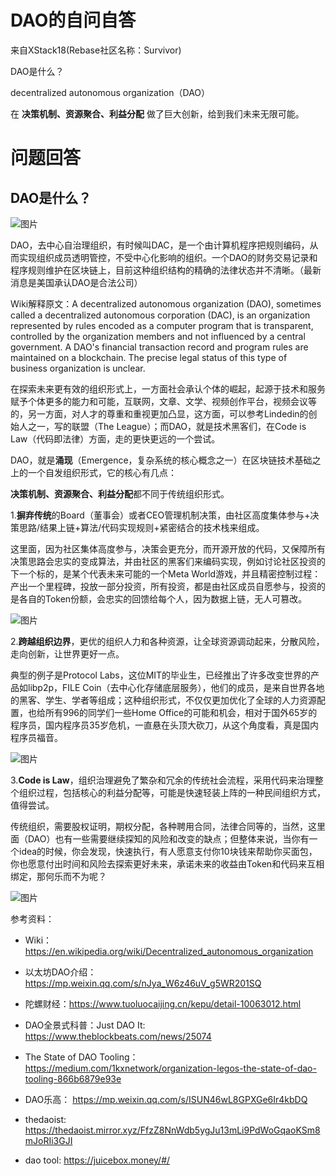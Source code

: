 # DAO的自问自答

来自XStack18(Rebase社区名称：Survivor)

DAO是什么？

decentralized autonomous organization（DAO）

在 **决策机制、资源聚合、利益分配**  做了巨大创新，给到我们未来无限可能。

# 问题回答

## DAO是什么？

![图片](https://mmbiz.qpic.cn/mmbiz_png/hQOcLbSk4VZUnxOaibgSzIVsDhsnjBQ9qS7gcHT1iccYrxibwU81H6iazHhTXu0G8fsQflicLLvNnpxPD5owptwCPcA/640?wx_fmt=png&tp=webp&wxfrom=5&wx_lazy=1&wx_co=1)

DAO，去中心自治理组织，有时候叫DAC，是一个由计算机程序把规则编码，从而实现组织成员透明管控，不受中心化影响的组织。一个DAO的财务交易记录和程序规则维护在区块链上，目前这种组织结构的精确的法律状态并不清晰。（最新消息是美国承认DAO是合法公司）

Wiki解释原文：A decentralized autonomous organization (DAO), sometimes called a decentralized autonomous corporation (DAC), is an organization represented by rules encoded as a computer program that is transparent, controlled by the organization members and not influenced by a central government. A DAO's financial transaction record and program rules are maintained on a blockchain. The precise legal status of this type of business organization is unclear.

在探索未来更有效的组织形式上，一方面社会承认个体的崛起，起源于技术和服务赋予个体更多的能力和可能，互联网，文章、文学、视频创作平台，视频会议等的，另一方面，对人才的尊重和重视更加凸显，这方面，可以参考Lindedin的创始人之一，写的联盟（The League）；而DAO，就是技术黑客们，在Code is Law（代码即法律）方面，走的更快更远的一个尝试。

DAO，就是**涌现**（Emergence，复杂系统的核心概念之一）在区块链技术基础之上的一个自发组织形式，它的核心有几点：

**决策机制、资源聚合、利益分配**都不同于传统组织形式。

1.**摒弃传统**的Board（董事会）或者CEO管理机制决策，由社区高度集体参与+决策思路/结果上链+算法/代码实现规则+紧密结合的技术栈来组成。

这里面，因为社区集体高度参与，决策会更充分，而开源开放的代码，又保障所有决策思路会忠实的变成算法，并由社区的黑客们来编码实现，例如讨论社区投资的下一个标的，是某个代表未来可能的一个Meta World游戏，并且精密控制过程：产出一个里程碑，投放一部分投资，所有投资，都是由社区成员自愿参与，投资的是各自的Token份额，会忠实的回馈给每个人，因为数据上链，无人可篡改。

![图片](https://mmbiz.qpic.cn/mmbiz_jpg/hQOcLbSk4VZUnxOaibgSzIVsDhsnjBQ9qft1NW7m40JVhbLaecQnu7SlLzvW1KiaxVn6Oy8hINzVA7nPWsxfjDpQ/640?wx_fmt=jpeg&tp=webp&wxfrom=5&wx_lazy=1&wx_co=1)



2.**跨越组织边界**，更优的组织人力和各种资源，让全球资源调动起来，分散风险，走向创新，让世界更好一点。

典型的例子是Protocol Labs，这位MIT的毕业生，已经推出了许多改变世界的产品如libp2p，FILE Coin（去中心化存储底层服务），他们的成员，是来自世界各地的黑客、学生、学者等组成；这种组织形式，不仅仅更加优化了全球的人力资源配置，也给所有996的同学们一些Home Office的可能和机会，相对于国外65岁的程序员，国内程序员35岁危机，一直悬在头顶大砍刀，从这个角度看，真是国内程序员福音。

![图片](https://mmbiz.qpic.cn/mmbiz_png/hQOcLbSk4VZUnxOaibgSzIVsDhsnjBQ9q1pES1KnuicGNqaYp8SYL8RgtO7Zzq7nwf3Wniak9y6Rw994FCnExO4YA/640?wx_fmt=png&tp=webp&wxfrom=5&wx_lazy=1&wx_co=1)



3.**Code is Law**，组织治理避免了繁杂和冗余的传统社会流程，采用代码来治理整个组织过程，包括核心的利益分配等，可能是快速轻装上阵的一种民间组织方式，值得尝试。

传统组织，需要股权证明，期权分配，各种聘用合同，法律合同等的，当然，这里面（DAO）也有一些需要继续探知的风险和改变的缺点；但整体来说，当你有一个idea的时候，你会发现，快速执行，有人愿意支付你10块钱来帮助你买面包，你也愿意付出时间和风险去探索更好未来，承诺未来的收益由Token和代码来互相绑定，那何乐而不为呢？

![图片](https://mmbiz.qpic.cn/mmbiz_png/hQOcLbSk4VZUnxOaibgSzIVsDhsnjBQ9qfOC72wfW5yBDKLhh7AQkQH9I2UyhePFpdjNWNl3jiakUjmohhoY7SxA/640?wx_fmt=png&tp=webp&wxfrom=5&wx_lazy=1&wx_co=1)


参考资料：

- Wiki：https://en.wikipedia.org/wiki/Decentralized_autonomous_organization

- 以太坊DAO介绍： https://mp.weixin.qq.com/s/nJya_W6z46uV_g5WR201SQ 

- 陀螺财经：https://www.tuoluocaijing.cn/kepu/detail-10063012.html

- DAO全景式科普：Just DAO It:  https://www.theblockbeats.com/news/25074  

- The State of DAO Tooling： https://medium.com/1kxnetwork/organization-legos-the-state-of-dao-tooling-866b6879e93e

- DAO乐高： https://mp.weixin.qq.com/s/ISUN46wL8GPXGe6Ir4kbDQ
- thedaoist: https://thedaoist.mirror.xyz/FfzZ8NnWdb5ygJu13mLi9PdWoGqaoKSm8mJoRIi3GJI
- dao tool: https://juicebox.money/#/

